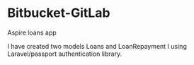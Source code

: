 # Bitbucket-GitLab
Aspire loans app

I have created two models 
Loans and LoanRepayment
I using Laravel/passport authentication library.
